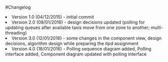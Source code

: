 #Changelog

<li>Version 1.0 (04/12/2015) - initial commit</li>

<li>Version 2.0 (08/01/2016) - design decisions updated (polling for updating queues after available taxis move from one zone to another; multi-threading)</li>

<li>Version 3.0 (12/01/2016) - some changes in the component view, design decisions, algorithm design while preparing the itpd assignment</li>

<li>Version 4.0 (18/01/2016) - Polling sequence diagram added, Polling interface added, Component diagram updated with polling interface </li>
